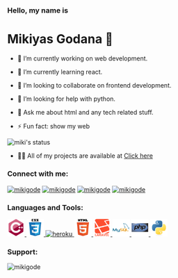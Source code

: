 ### Hello, my name is
# Mikiyas Godana 👋


- 🔭 I’m currently working on web development.
- 🌱 I’m currently learning react.
- 👯 I’m looking to collaborate on frontend development.
- 🤔 I’m looking for help with python.
- 💬 Ask me about html and any tech related stuff.

- ⚡ Fun fact: show my web

![miki's status](https://github-readme-stats.vercel.app/api?username=mikigode&&show_icons=true&title_color=ffffff&icon_color=bb2acf&text_color=daf7dc&bg_color=151515)


- 👨‍💻 All of my projects are available at [Click here](https://mikigode.github.io/portfolio/index.html)

<h3 align="left">Connect with me:</h3>
<p align="left">
<a href="https://twitter.com/mikigode" target="blank"><img align="center" src="https://raw.githubusercontent.com/rahuldkjain/github-profile-readme-generator/master/src/images/icons/Social/twitter.svg" alt="mikigode" height="30" width="40" /></a>
<a href="https://fb.com/mikigode" target="blank"><img align="center" src="https://raw.githubusercontent.com/rahuldkjain/github-profile-readme-generator/master/src/images/icons/Social/facebook.svg" alt="mikigode" height="30" width="40" /></a>
<a href="https://instagram.com/mikigode" target="blank"><img align="center" src="https://raw.githubusercontent.com/rahuldkjain/github-profile-readme-generator/master/src/images/icons/Social/instagram.svg" alt="mikigode" height="30" width="40" /></a>
<a href="https://www.youtube.com/c/mikigode" target="blank"><img align="center" src="https://raw.githubusercontent.com/rahuldkjain/github-profile-readme-generator/master/src/images/icons/Social/youtube.svg" alt="mikigode" height="30" width="40" /></a>
</p>

<h3 align="left">Languages and Tools:</h3>
<p align="left"> <a href="https://www.w3schools.com/cpp/" target="_blank" rel="noreferrer"> <img src="https://raw.githubusercontent.com/devicons/devicon/master/icons/cplusplus/cplusplus-original.svg" alt="cplusplus" width="40" height="40"/> </a> <a href="https://www.w3schools.com/css/" target="_blank" rel="noreferrer"> <img src="https://raw.githubusercontent.com/devicons/devicon/master/icons/css3/css3-original-wordmark.svg" alt="css3" width="40" height="40"/> </a> <a href="https://heroku.com" target="_blank" rel="noreferrer"> <img src="https://www.vectorlogo.zone/logos/heroku/heroku-icon.svg" alt="heroku" width="40" height="40"/> </a> <a href="https://www.w3.org/html/" target="_blank" rel="noreferrer"> <img src="https://raw.githubusercontent.com/devicons/devicon/master/icons/html5/html5-original-wordmark.svg" alt="html5" width="40" height="40"/> </a> <a href="https://laravel.com/" target="_blank" rel="noreferrer"> <img src="https://raw.githubusercontent.com/devicons/devicon/master/icons/laravel/laravel-plain-wordmark.svg" alt="laravel" width="40" height="40"/> </a> <a href="https://www.mysql.com/" target="_blank" rel="noreferrer"> <img src="https://raw.githubusercontent.com/devicons/devicon/master/icons/mysql/mysql-original-wordmark.svg" alt="mysql" width="40" height="40"/> </a> <a href="https://www.php.net" target="_blank" rel="noreferrer"> <img src="https://raw.githubusercontent.com/devicons/devicon/master/icons/php/php-original.svg" alt="php" width="40" height="40"/> </a> <a href="https://www.python.org" target="_blank" rel="noreferrer"> <img src="https://raw.githubusercontent.com/devicons/devicon/master/icons/python/python-original.svg" alt="python" width="40" height="40"/> </a> </p>

<h3 align="left">Support:</h3>
<p><a href="https://www.buymeacoffee.com/mikigode"> <img align="left" src="https://cdn.buymeacoffee.com/buttons/v2/default-yellow.png" height="50" width="210" alt="mikigode" /></a></p><br><br>

